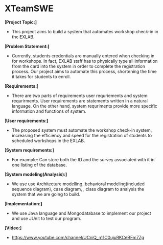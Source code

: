 # XTeamSWE

**[Project Topic:]**
 - This project aims to build a system that automates workshop check-in in the EXLAB.

**[Problem Statement:]**
 - Currently, students credentials are manually entered when checking in for workshops. In fact, EXLAB staff has to physically type all information from the card into the system in order to complete the registration process. Our project aims to automate this process, shortening the time it takes for students to enroll.

**[Requirements:]**
 - There are two parts of requirements user requriements and system requrirments. User requirements are statements written in a natural language. On the other hand, system requriments provide more specific information and functions of system.

**[User requirements:]**
 - The proposed system must automate the workshop check-in system, increasing the efficiency and speed for the registration of students to scheduled workshops in the EXLAB.

**[System requirements:]**
 - For example: Can store both the ID and the survey associated with it in one listing of the database.

**[System modeling(Analysis):]**
 - We use use Architecture modelling, behavioral modeling(included sequence diagram), case diagram, , class diagram to analysis the system that we are going to build.

**[Implementation:]**
 - We use Java language and Mongodatabase to implement our project and use JUnit to test our program.

**[Video:]**
 - https://www.youtube.com/channel/UCniQ_n11C0ujuRKCeBFm7Zg 
